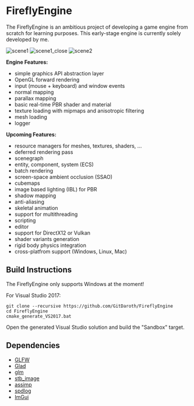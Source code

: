 # FireflyEngine

The FireflyEngine is an ambitious project of developing a game engine from scratch for learning purposes. This early-stage engine is currently solely developed by me.

![scene1](/media/scene1.gif)
![scene1_close](/media/scene1_close.gif)
![scene2](/media/scene2.gif)

**Engine Features:**
- simple graphics API abstraction layer
- OpenGL forward rendering
- input (mouse + keyboard) and window events
- normal mapping
- parallax mapping
- basic real-time PBR shader and material
- texture loading with mipmaps and anisotropic filtering
- mesh loading
- logger

**Upcoming Features:**
- resource managers for meshes, textures, shaders, ...
- deferred rendering pass
- scenegraph
- entity, component, system (ECS)
- batch rendering
- screen-space ambient occlusion (SSAO)
- cubemaps
- image based lighting (IBL) for PBR
- shadow mapping
- anti-aliasing
- skeletal animation
- support for multithreading
- scripting
- editor
- support for DirectX12 or Vulkan
- shader variants generation
- rigid body physics integration
- cross-platfrom support (Windows, Linux, Mac)

## Build Instructions
The FireflyEngine only supports Windows at the moment!

For Visual Studio 2017:
```
git clone --recursive https://github.com/GitDaroth/FireflyEngine
cd FireflyEngine
cmake_generate_VS2017.bat
```
Open the generated Visual Studio solution and build the "Sandbox" target.

## Dependencies
- [GLFW](https://github.com/glfw/glfw)
- [Glad](https://glad.dav1d.de)
- [glm](https://github.com/g-truc/glm)
- [stb_image](https://github.com/nothings/stb)
- [assimp](https://github.com/assimp/assimp)
- [spdlog](https://github.com/gabime/spdlog)
- [ImGui](https://github.com/ocornut/imgui)
